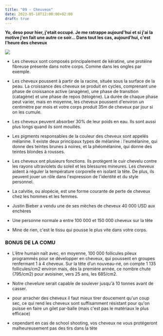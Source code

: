 ```yaml
---
title: "09 - Cheuveux"
date: 2023-05-18T12:00:00+02:00
draft: true
---
```


**Yo, deso pour hier, j'etait occupé. Je me ratrappe aujourd'hui et si j'ai la motive j'en fait une autre ce soir... Dans tout les cas, aujourd'hui, c'est l'heure des cheveux**

![](https://pbs.twimg.com/media/DkyGt8PW4AAmkU0.jpg)

- Les cheveux sont composés principalement de kératine, une protéine fibreuse présente dans notre corps. Comme dans les ongles par exemple.

- Les cheveux poussent à partir de la racine, située sous la surface de la peau. La croissance des cheveux se produit en cycles, comprenant une phase de croissance active (anagène), une phase de transition (catagène) et une phase de repos (télogène). La durée de chaque phase peut varier, mais en moyenne, les cheveux poussent d'environ un centimètre par mois et votre corps produit 35m de cheveux par jour si on les cumule.

- Les cheveux peuvent absorber 30% de leur poids en eau. Ils sont aussi plus longs quand ils sont mouillés.  

- Les pigments responsables de la couleur des cheveux sont appelés mélanine. Il existe deux principaux types de mélanine : l'eumélanine, qui donne des teintes brunes à noires, et la phéomélanine, qui donne des teintes blondes à rousses.

- Les cheveux ont plusieurs fonctions. Ils protègent le cuir chevelu contre les rayons ultraviolets du soleil et les blessures mineures. Les cheveux aident à réguler la température corporelle en isolant la tête. De plus, ils peuvent jouer un rôle dans l'expression de l'identité et du style personnel.

- La calvitie, ou alopécie, est une forme courante de perte de cheveux chez les hommes et les femmes.

- Justin Bieber a vendu une de ses mèches de cheveux 40 000 USD aux enchères

- Une personne normale a entre 100 000 et 150 000 cheveux sur la tête

- Mine de rien, c'est le tissu qui pousse le plus vite dans votre corps.

### BONUS DE LA COMU

- L’être humain naît avec, en moyenne, 100 000 follicules pileux programmés pour se développer en cheveux, qui poussent en groupes renfermant 1 à 4 cheveux. Sur la tête d’un nouveau-né, on compte 1 135 follicules/cm2 environ mais, dès la première année, ce nombre chute (795/cm2) pour avoisiner, vers 25 ans, les 685/cm2.

- Notre chevelure serait capable de soulever jusqu'à 10 tonnes avant de casser.

- pour arracher des cheveux il faut mieux tirer doucement qu'un coup sec, ce qui rend les cheveux sont suffisamment résistant pour qu'on puisse en faire un gilet par-balle (mais c'est pas le matériaux le plus efficace)

- cependant en cas de school shooting, vos cheveux ne vous protégeront malheureusement pas des tirs dans la tête
